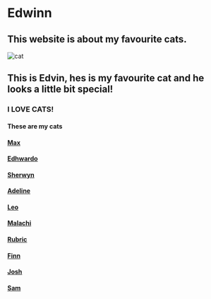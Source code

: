 # Edwinn

## This website is about my favourite cats. 

![cat](https://i.pinimg.com/474x/65/11/b7/6511b73fd51f054d5daa2720dbaf38a8--ugly-dogs-pet-pictures.jpg)

## This is Edvin, hes is my favourite cat and he looks a little bit special!
  
### I LOVE CATS!

#### These are my cats

#### [Max](https://edwinnwong.github.io/Max/)

#### [Edhwardo]( https://edwinnwong.github.io/Edhwardo/)

#### [Sherwyn](https://edwinnwong.github.io/Sherwyn/)

#### [Adeline]( https://edwinnwong.github.io/Adeline/)

#### [Leo](https://edwinnwong.github.io/Leo/)

#### [Malachi](https://edwinnwong.github.io/Malachi/)

#### [Rubric](https://edwinnwong.github.io/Rubric/)

#### [Finn](https://edwinnwong.github.io/Finn/)

#### [Josh](https://edwinnwong.github.io/Josh/)

#### [Sam](https://edwinnwong.github.io/Sam/)
